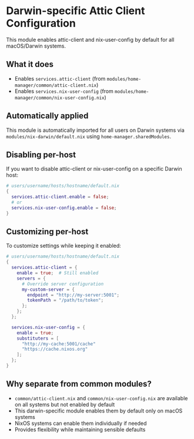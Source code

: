 # Darwin-specific Attic Client Configuration

This module enables attic-client and nix-user-config by default for all macOS/Darwin systems.

## What it does

- Enables `services.attic-client` (from `modules/home-manager/common/attic-client.nix`)
- Enables `services.nix-user-config` (from `modules/home-manager/common/nix-user-config.nix`)

## Automatically applied

This module is automatically imported for all users on Darwin systems via `modules/nix-darwin/default.nix` using `home-manager.sharedModules`.

## Disabling per-host

If you want to disable attic-client or nix-user-config on a specific Darwin host:

```nix
# users/username/hosts/hostname/default.nix
{
  services.attic-client.enable = false;
  # or
  services.nix-user-config.enable = false;
}
```

## Customizing per-host

To customize settings while keeping it enabled:

```nix
# users/username/hosts/hostname/default.nix
{
  services.attic-client = {
    enable = true;  # Still enabled
    servers = {
      # Override server configuration
      my-custom-server = {
        endpoint = "http://my-server:5001";
        tokenPath = "/path/to/token";
      };
    };
  };

  services.nix-user-config = {
    enable = true;
    substituters = [
      "http://my-cache:5001/cache"
      "https://cache.nixos.org"
    ];
  };
}
```

## Why separate from common modules?

- `common/attic-client.nix` and `common/nix-user-config.nix` are available on all systems but not enabled by default
- This darwin-specific module enables them by default only on macOS systems
- NixOS systems can enable them individually if needed
- Provides flexibility while maintaining sensible defaults
